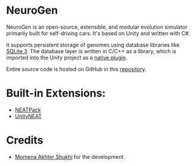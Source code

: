 # NeuroGen

NeuroGen is an open-source, extensible, and modular evolution simulator primarily built for self-driving cars. It's based on Unity and written with C#.

It supports persistent storage of genomes using database libraries like [SQLite 3](https://www.sqlite.org/index.html). The database layer is written in C/C++ as a library, which is imported into the Unity project as a [native plugin](https://docs.unity3d.com/Manual/NativePlugins.html).

Entire source code is hosted on GitHub in this [repository](https://github.com/MomenaAkhter/neurogen).

# Built-in Extensions:

- [NEATPack](extensions/neat-pack.html)
- [UnityNEAT](extensions/unity-neat.html)

# Credits

- [Momena Akhter Shukhi](https://github.com/MomenaAkhter) for the development. 